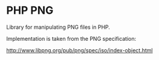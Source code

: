 # PHP PNG

Library for manipulating PNG files in PHP.

Implementation is taken from the PNG specification:

http://www.libpng.org/pub/png/spec/iso/index-object.html
